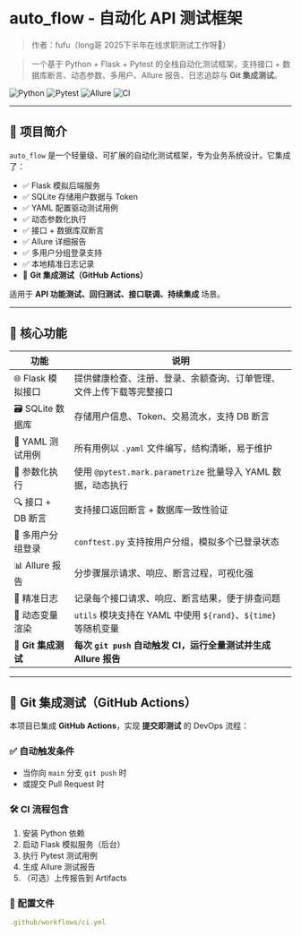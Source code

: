 # auto_flow - 自动化 API 测试框架

> 作者：fufu（long哥 2025下半年在线求职测试工作呀🐶） 

> 一个基于 Python + Flask + Pytest 的全栈自动化测试框架，支持接口 + 数据库断言、动态参数、多用户、Allure 报告、日志追踪与 **Git 集成测试**。

![Python](https://img.shields.io/badge/Python-3.10%2B-blue) 
![Pytest](https://img.shields.io/badge/Pytest-7.0%2B-green) 
![Allure](https://img.shields.io/badge/Allure-2.13%2B-purple) 
![CI](https://github.com/tomfu90/auto_flow/actions/workflows/ci.yml/badge.svg)

---

## 🚀 项目简介

`auto_flow` 是一个轻量级、可扩展的自动化测试框架，专为业务系统设计。它集成了：

- ✅ Flask 模拟后端服务
- ✅ SQLite 存储用户数据与 Token
- ✅ YAML 配置驱动测试用例
- ✅ 动态参数化执行
- ✅ 接口 + 数据库双断言
- ✅ Allure 详细报告
- ✅ 多用户分组登录支持
- ✅ 本地精准日志记录
- 🔄 **Git 集成测试（GitHub Actions）**

适用于 **API 功能测试、回归测试、接口联调、持续集成** 场景。

---

## 🔧 核心功能

| 功能 | 说明 |
|------|------|
| 🌐 Flask 模拟接口 | 提供健康检查、注册、登录、余额查询、订单管理、文件上传下载等完整接口 |
| 🗃️ SQLite 数据库 | 存储用户信息、Token、交易流水，支持 DB 断言 |
| 📄 YAML 测试用例 | 所有用例以 `.yaml` 文件编写，结构清晰，易于维护 |
| 🔄 参数化执行 | 使用 `@pytest.mark.parametrize` 批量导入 YAML 数据，动态执行 |
| 🔍 接口 + DB 断言 | 支持接口返回断言 + 数据库一致性验证 |
| 👥 多用户分组登录 | `conftest.py` 支持按用户分组，模拟多个已登录状态 |
| 📊 Allure 报告 | 分步骤展示请求、响应、断言过程，可视化强 |
| 📝 精准日志 | 记录每个接口请求、响应、断言结果，便于排查问题 |
| 🎯 动态变量渲染 | `utils` 模块支持在 YAML 中使用 `${rand}`、`${time}` 等随机变量 |
| 🔄 **Git 集成测试** | **每次 `git push` 自动触发 CI，运行全量测试并生成 Allure 报告** |

---

## 🔄 Git 集成测试（GitHub Actions）

本项目已集成 **GitHub Actions**，实现 **提交即测试** 的 DevOps 流程：

### ✅ 自动触发条件
- 当你向 `main` 分支 `git push` 时
- 或提交 Pull Request 时

### 🛠️ CI 流程包含
1. 安装 Python 依赖
2. 启动 Flask 模拟服务（后台）
3. 执行 Pytest 测试用例
4. 生成 Allure 测试报告
5. （可选）上传报告到 Artifacts

### 📂 配置文件
```yaml
.github/workflows/ci.yml
